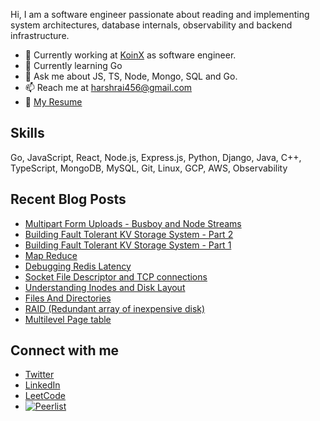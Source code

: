 Hi, I am a software engineer passionate about reading and implementing system architectures, database internals, observability and backend infrastructure.

- 🏢 Currently working at [KoinX](https://www.koinx.com/in) as software engineer.
- 🌱 Currently learning Go
- 💬 Ask me about JS, TS, Node, Mongo, SQL and Go.
- 📫 Reach me at harshrai456@gmail.com
- 📄 [My Resume](https://drive.google.com/file/d/1rwm7D9MmWxb92kk8FEsfj3FEGBWY0lzX/view?usp=sharing)

## Skills

Go, JavaScript, React, Node.js, Express.js, Python, Django, Java, C++, TypeScript, MongoDB, MySQL, Git, Linux, GCP, AWS, Observability

## Recent Blog Posts

<!--START_SECTION:feed-->
* [Multipart Form Uploads - Busboy and Node Streams](https://harshrai654.github.io/blogs/multipart-form-uploads---busboy-and-node-streams/)
* [Building Fault Tolerant KV Storage System - Part 2](https://harshrai654.github.io/blogs/building-fault-tolerant-kv-storage-system---part-2/)
* [Building Fault Tolerant KV Storage System - Part 1](https://harshrai654.github.io/blogs/building-fault-tolerant-kv-storage-system---part-1/)
* [Map Reduce](https://harshrai654.github.io/blogs/map-reduce/)
* [Debugging Redis Latency](https://harshrai654.github.io/blogs/debugging-redis-latency/)
* [Socket File Descriptor and TCP connections](https://harshrai654.github.io/blogs/socket-file-descriptor-and-tcp-connections/)
* [Understanding Inodes and Disk Layout](https://harshrai654.github.io/blogs/file-system-implementation/)
* [Files And Directories](https://harshrai654.github.io/blogs/files-and-directories/)
* [RAID (Redundant array of inexpensive disk)](https://harshrai654.github.io/blogs/raid-redundant-array-of-inexpensive-disk/)
* [Multilevel Page table](https://harshrai654.github.io/blogs/multilevel-page-table/)
<!--END_SECTION:feed-->

## Connect with me

- [Twitter](https://twitter.com/harshrai3)
- [LinkedIn](https://linkedin.com/in/harshraitth)
- [LeetCode](https://www.leetcode.com/harshtth)
- [![Peerlist](https://github-readme-badge.peerlist.io/api/ttharsh?style=social)](https://peerlist.io/ttharsh)
